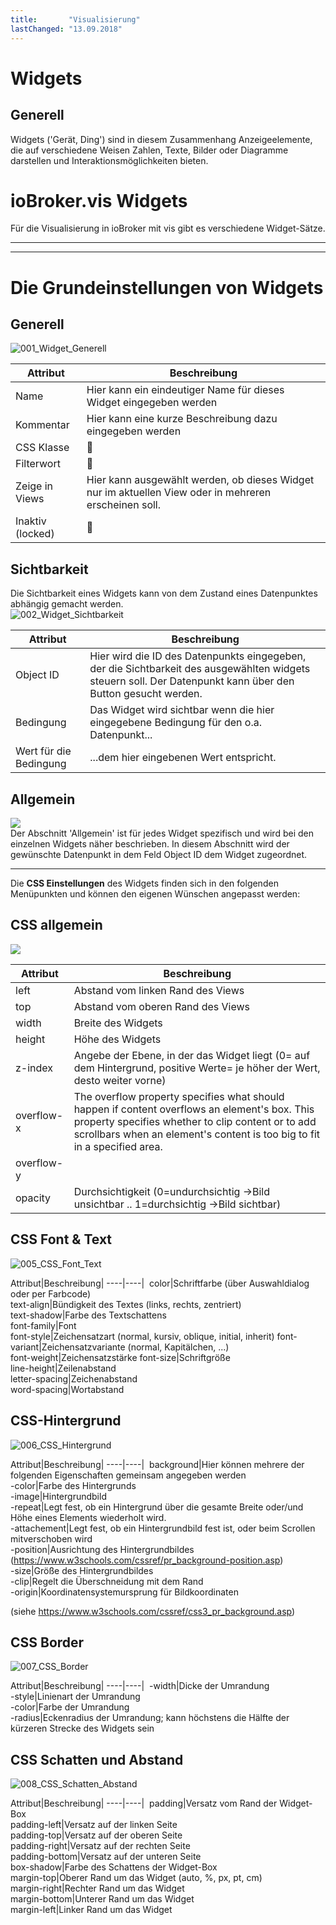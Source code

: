 ```yaml
---
title:       "Visualisierung"
lastChanged: "13.09.2018"
---
```


# Widgets


## Generell

Widgets ('Gerät, Ding') sind in diesem Zusammenhang Anzeigeelemente, die auf verschiedene Weisen 
Zahlen, Texte, Bilder oder Diagramme darstellen und Interaktionsmöglichkeiten bieten.

# **ioBroker.vis Widgets**

Für die Visualisierung in ioBroker mit vis gibt es verschiedene Widget-Sätze.



-------------------------------------------------------------------------------  
-------------------------------------------------------------------------------  


# Die Grundeinstellungen von Widgets
 
## **Generell**

![001_Widget_Generell](../media/vis/vis_widgets_001_Widget_Generell.jpg)  

Attribut|Beschreibung|
----|----|
Name|Hier kann ein eindeutiger Name für dieses Widget eingegeben werden
Kommentar|Hier kann eine kurze Beschreibung dazu eingegeben werden   
CSS Klasse|:construction:  
Filterwort|:construction:  
Zeige in Views|Hier kann ausgewählt werden, ob dieses Widget nur im aktuellen View oder in mehreren erscheinen soll.  
Inaktiv (locked)|:construction:

## **Sichtbarkeit**

Die Sichtbarkeit eines Widgets kann von dem Zustand eines Datenpunktes abhängig gemacht werden.  
![002_Widget_Sichtbarkeit](../media/vis/vis_widgets-2_002_Widget_Sichtbarkeit.jpg)  


Attribut|Beschreibung|
----|----|
Object ID|Hier wird die ID des Datenpunkts eingegeben, der die Sichtbarkeit des ausgewählten widgets steuern soll. Der Datenpunkt kann über den Button gesucht werden.
Bedingung|Das Widget wird sichtbar wenn die hier eingegebene Bedingung für den o.a. Datenpunkt...  
Wert für die Bedingung|...dem hier eingebenen Wert entspricht.

## **Allgemein**

![](../media/vis/vis_widgets_003_Widget_Allgemein.jpg)  
Der Abschnitt 'Allgemein' ist für jedes Widget spezifisch 
und wird bei den einzelnen Widgets näher beschrieben. 
In diesem Abschnitt wird der gewünschte Datenpunkt in dem Feld Object ID dem Widget zugeordnet.  

***
Die **CSS Einstellungen** des Widgets finden sich in den folgenden Menüpunkten 
und können den eigenen Wünschen angepasst werden:

## **CSS allgemein**
![](../media/vis/vis_widgets_004_CSS_allgemein.jpg)  

Attribut|Beschreibung|
----|----|
left|Abstand vom linken Rand des Views  
top|Abstand vom oberen Rand des Views  
width|Breite des Widgets  
height|Höhe des Widgets  
z-index|Angebe der Ebene, in der das Widget liegt (0= auf dem Hintergrund, positive Werte= je höher der Wert, desto weiter vorne)  
overflow-x|The overflow property specifies what should happen if content overflows an element's box. This property specifies whether to clip content or to add scrollbars when an element's content is too big to fit in a specified area.  
overflow-y|  
opacity|Durchsichtigkeit  (0=undurchsichtig ->Bild unsichtbar .. 1=durchsichtig ->Bild sichtbar)

## **CSS Font & Text**

![005_CSS_Font_Text](../media/vis/vis_widgets_005_CSS_Font_Text.jpg)  

Attribut|Beschreibung|
----|----|  
color|Schriftfarbe  (über Auswahldialog oder per Farbcode)  
text-align|Bündigkeit des Textes (links, rechts, zentriert)  
text-shadow|Farbe des Textschattens  
font-family|Font  
font-style|Zeichensatzart (normal, kursiv, oblique, initial, inherit)
font-variant|Zeichensatzvariante (normal, Kapitälchen, ...)  
font-weight|Zeichensatzstärke
font-size|Schriftgröße  
line-height|Zeilenabstand  
letter-spacing|Zeichenabstand  
word-spacing|Wortabstand  

## **CSS-Hintergrund**

![006_CSS_Hintergrund](../media/vis/vis_widgets_006_CSS_Hintergrund.jpg)  

Attribut|Beschreibung|
----|----|  
background|Hier können mehrere der folgenden Eigenschaften gemeinsam angegeben werden  
-color|Farbe des Hintergrunds  
-image|Hintergrundbild  
-repeat|Legt fest, ob ein Hintergrund über die gesamte Breite oder/und Höhe eines Elements wiederholt wird.  
-attachement|Legt fest, ob ein Hintergrundbild fest ist, oder beim Scrollen mitverschoben wird  
-position|Ausrichtung des Hintergrundbildes (https://www.w3schools.com/cssref/pr_background-position.asp)  
-size|Größe des Hintergrundbildes  
-clip|Regelt die Überschneidung mit dem Rand  
-origin|Koordinatensystemursprung für Bildkoordinaten  

(siehe https://www.w3schools.com/cssref/css3_pr_background.asp)  

## **CSS Border**

![007_CSS_Border](../media/vis/vis_widgets_007_CSS_Border.jpg)  

Attribut|Beschreibung|
----|----|  
-width|Dicke der Umrandung  
-style|Linienart der Umrandung  
-color|Farbe der Umrandung  
-radius|Eckenradius der Umrandung; kann höchstens die Hälfte der kürzeren Strecke des Widgets sein  

## **CSS Schatten und Abstand**

![008_CSS_Schatten_Abstand](../media/vis/vis_widgets_008_CSS_Schatten_Abstand.jpg)  

Attribut|Beschreibung|
----|----|  
padding|Versatz vom Rand der Widget-Box  
padding-left|Versatz auf der linken Seite  
padding-top|Versatz auf der oberen Seite  
padding-right|Versatz auf der rechten Seite  
padding-bottom|Versatz auf der unteren Seite  
box-shadow|Farbe des Schattens der Widget-Box  
margin-top|Oberer Rand um das Widget (auto, %, px, pt, cm)  
margin-right|Rechter Rand um das Widget  
margin-bottom|Unterer Rand um das Widget  
margin-left|Linker Rand um das Widget





[185]: ../media/vis/widget_images/swipe/Prev_Carousel.png
[186]: ../media/vis/widget_images/swipe/Prev_Swipe.png

